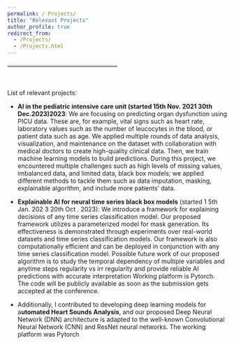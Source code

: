 ```yaml
---
permalink: / Projects/
title: "Relevant Projects"
author_profile: true
redirect_from: 
  - /Projects/
  - /Projects.html
---
```

<hr style="border-top: 3px solid lightgray; margin: 20px 0; width: 50%; text-align: left;">
<br>

List of relevant projects:
- **AI in the pediatric intensive care unit (started 15th Nov. 2021 30th Dec.2023)2023**: We are focusing on predicting organ dysfunction using PICU data. These are, for example, vital signs such as heart rate, laboratory values such as the number of leucocytes in the blood, or patient data such as age.
We applied multiple rounds of data analysis, visualization, and
maintenance on the dataset with collaboration with medical doctors to
create high-quality clinical data. Then, we train machine learning models
to build predictions. During this project, we encountered multiple
challenges such as high levels of missing values, imbalanced data, and
limited data, black box models; we applied different methods to tackle
them such as data imputation, masking, explainable algorithm, and
include more patients’ data.

- **Explainable AI for neural time series black box models** (started 1 5th Jan.
202 3 20th Oct . 2023): We introduce a framework for explaining decisions of any time series classification model. Our proposed framework utilizes a parameterized model for mask generation. Its effectiveness is demonstrated through experiments over real-world datasets and time series classification models. Our framework is also computationally efficient and can be deployed in conjunction with any time series classification model.
Possible future work of our proposed algorithm is to study the temporal
dependency of multiple variables and anytime steps regularity vs
irr regularity and provide reliable AI predictions with accurate interpretation
Working platform is
Pytorch. The code will be publicly available as soon
as the submission gets accepted at the conference.

- Additionally, I contributed to developing deep learning models for
a**utomated Heart Sounds Analysis**, and our proposed Deep Neural Network (DNN) architecture is adapted to the well-known Convolutional Neural Network (CNN) and ResNet neural networks. The working platform was Pytorch
